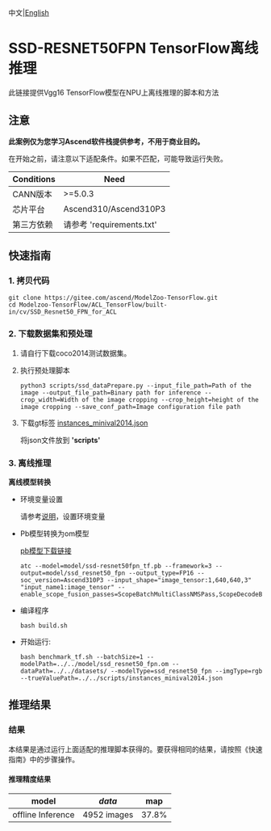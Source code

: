 中文|[English](README_EN.md)

# SSD-RESNET50FPN TensorFlow离线推理

此链接提供Vgg16 TensorFlow模型在NPU上离线推理的脚本和方法

## 注意
**此案例仅为您学习Ascend软件栈提供参考，不用于商业目的。**

在开始之前，请注意以下适配条件。如果不匹配，可能导致运行失败。

| Conditions | Need |
| --- | --- |
| CANN版本 | >=5.0.3 |
| 芯片平台| Ascend310/Ascend310P3 |
| 第三方依赖| 请参考 'requirements.txt' |

## 快速指南

### 1. 拷贝代码

```shell
git clone https://gitee.com/ascend/ModelZoo-TensorFlow.git
cd Modelzoo-TensorFlow/ACL_TensorFlow/built-in/cv/SSD_Resnet50_FPN_for_ACL
```

### 2. 下载数据集和预处理

1. 请自行下载coco2014测试数据集。

2. 执行预处理脚本
   ```
   python3 scripts/ssd_dataPrepare.py --input_file_path=Path of the image --output_file_path=Binary path for inference --crop_width=Width of the image cropping --crop_height=height of the image cropping --save_conf_path=Image configuration file path
   
   ```
3. 下载gt标签
   [instances_minival2014.json](https://obs-9be7.obs.cn-east-2.myhuaweicloud.com:443/010_Offline_Inference/Official/cv/ID1654_ssd_resnet50fpn/scripts/instances_minival2014.json?AccessKeyId=APWPYQJZOXDROK0SPPNG&Expires=1656057065&Signature=ydPmdux71bGzs38Q/xV7USQIdCg%3D)

   将json文件放到 **'scripts'**
 
### 3. 离线推理

**离线模型转换**

- 环境变量设置

  请参考[说明](https://gitee.com/ascend/ModelZoo-TensorFlow/wikis/02.%E7%A6%BB%E7%BA%BF%E6%8E%A8%E7%90%86%E6%A1%88%E4%BE%8B/Ascend%E5%B9%B3%E5%8F%B0%E6%8E%A8%E7%90%86%E7%8E%AF%E5%A2%83%E5%8F%98%E9%87%8F%E8%AE%BE%E7%BD%AE?sort_id=6458719)，设置环境变量

- Pb模型转换为om模型
  
  [pb模型下载链接](https://obs-9be7.obs.cn-east-2.myhuaweicloud.com/003_Atc_Models/modelzoo/Official/cv/SSD_Resnet50_FPN_for_ACL.zip)

  ```
  atc --model=model/ssd-resnet50fpn_tf.pb --framework=3 --output=model/ssd_resnet50_fpn --output_type=FP16 --soc_version=Ascend310P3 --input_shape="image_tensor:1,640,640,3" "input_name1:image_tensor" --enable_scope_fusion_passes=ScopeBatchMultiClassNMSPass,ScopeDecodeBboxV2Pass,ScopeNormalizeBBoxPass,ScopeToAbsoluteBBoxPass
  ```

- 编译程序

  ```
  bash build.sh
  ```

- 开始运行:

  ```
  bash benchmark_tf.sh --batchSize=1 --modelPath=../../model/ssd_resnet50_fpn.om --dataPath=../../datasets/ --modelType=ssd_resnet50_fpn --imgType=rgb --trueValuePath=../../scripts/instances_minival2014.json
  ```
  
## 推理结果

### 结果

本结果是通过运行上面适配的推理脚本获得的。要获得相同的结果，请按照《快速指南》中的步骤操作。

#### 推理精度结果

|       model       | ***data***  |    map      |
| :---------------: | :---------: | :---------: |
| offline Inference | 4952 images |   37.8%     |

